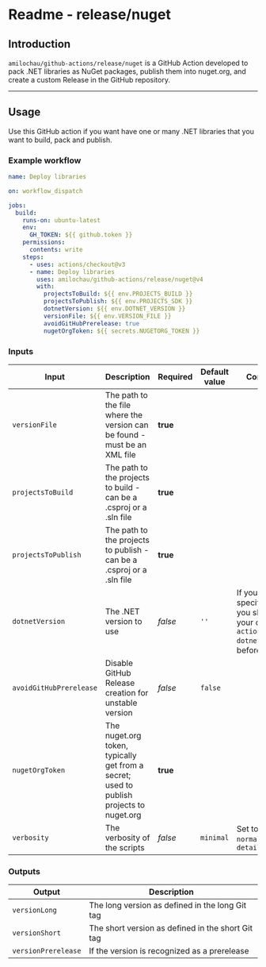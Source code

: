 # Readme - release/nuget

## Introduction

`amilochau/github-actions/release/nuget` is a GitHub Action developed to pack .NET libraries as NuGet packages, publish them into nuget.org, and create a custom Release in the GitHub repository.

---

## Usage

Use this GitHub action if you want have one or many .NET libraries that you want to build, pack and publish.

### Example workflow

```yaml
name: Deploy libraries

on: workflow_dispatch

jobs:
  build:
    runs-on: ubuntu-latest
    env:
      GH_TOKEN: ${{ github.token }}
    permissions:
      contents: write
    steps:
      - uses: actions/checkout@v3
      - name: Deploy libraries
        uses: amilochau/github-actions/release/nuget@v4
        with:
          projectsToBuild: ${{ env.PROJECTS_BUILD }}
          projectsToPublish: ${{ env.PROJECTS_SDK }}
          dotnetVersion: ${{ env.DOTNET_VERSION }}
          versionFile: ${{ env.VERSION_FILE }}
          avoidGitHubPrerelease: true
          nugetOrgToken: ${{ secrets.NUGETORG_TOKEN }}
```

### Inputs

| Input | Description | Required | Default value | Comment |
| ----- | ----------- | -------- | ------------- | ------- |
| `versionFile` | The path to the file where the version can be found - must be an XML file | **true** |
| `projectsToBuild` | The path to the projects to build - can be a .csproj or a .sln file | **true** |
| `projectsToPublish` | The path to the projects to publish - can be a .csproj or a .sln file | **true** |
| `dotnetVersion` | The .NET version to use | *false* | `''` | If you don't specify this, you should use your own `actions/setup-dotnet` task before |
| `avoidGitHubPrerelease` | Disable GitHub Release creation for unstable version | *false* | `false` |
| `nugetOrgToken` | The nuget.org token, typically get from a secret; used to publish projects to nuget.org | **true** |
| `verbosity` | The verbosity of the scripts | *false* | `minimal` | Set to `minimal`, `normal` or `detailed` |

### Outputs

| Output | Description |
| ------ | ----------- |
| `versionLong` | The long version as defined in the long Git tag |
| `versionShort` | The short version as defined in the short Git tag |
| `versionPrerelease` | If the version is recognized as a prerelease |
